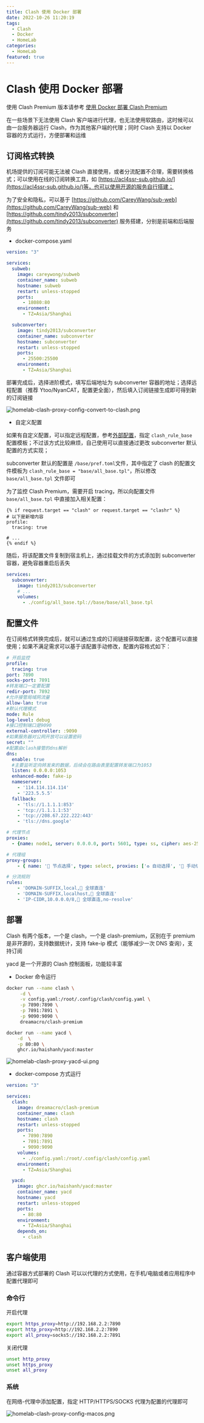 ```yaml
---
title: Clash 使用 Docker 部署
date: 2022-10-26 11:20:19
tags:
  - Clash
  - Docker
  - HomeLab
categories:
  - HomeLab
featured: true
---
```


# Clash 使用 Docker 部署

使用 Clash Premium 版本请参考 [使用 Docker 部署 Clash Premium](https://blog.hellowood.dev/posts/%E4%BD%BF%E7%94%A8docker%E9%83%A8%E7%BD%B2clash-premium/)

在一些场景下无法使用 Clash 客户端进行代理，也无法使用软路由，这时候可以由一台服务器运行 Clash，作为其他客户端的代理；同时 Clash 支持以 Docker 容器的方式运行，方便部署和运维

## 订阅格式转换

机场提供的订阅可能无法被 Clash 直接使用，或者分流配置不合理，需要转换格式；可以使用在线的订阅转换工具，如 [https://acl4ssr-sub.github.io/](https://acl4ssr-sub.github.io/)等，也可以使用开源的服务自行搭建；

为了安全和隐私，可以基于 [https://github.com/CareyWang/sub-web](https://github.com/CareyWang/sub-web) 和 [https://github.com/tindy2013/subconverter](https://github.com/tindy2013/subconverter) 服务搭建，分别是前端和后端服务

- docker-compose.yaml 

```yaml
version: "3"

services:
  subweb:
    image: careywong/subweb
    container_name: subweb
    hostname: subweb
    restart: unless-stopped
    ports:
      - 18080:80
    environment:
      - TZ=Asia/Shanghai 

  subconverter:
    image: tindy2013/subconverter
    container_name: subconverter
    hostname: subconverter
    restart: unless-stopped
    ports:
      - 25500:25500
    environment:
      - TZ=Asia/Shanghai
```

部署完成后，选择进阶模式，填写后端地址为 subconverter 容器的地址；选择远程配置（推荐 Ytoo/NyanCAT，配置更全面），然后填入订阅链接生成即可得到新的订阅链接

![homelab-clash-proxy-config-convert-to-clash.png](https://img.hellowood.dev/picture/homelab-clash-proxy-config-convert-to-clash.png)

- 自定义配置

如果有自定义配置，可以指定远程配置，参考[外部配置](https://github.com/tindy2013/subconverter/blob/master/README-cn.md#%E5%A4%96%E9%83%A8%E9%85%8D%E7%BD%AE)，指定 `clash_rule_base` 配置模板；不过该方式比较麻烦，自己使用可以直接通过更改 subconverter 默认配置的方式实现；

subconverter 默认的配置是 `/base/pref.toml`文件，其中指定了 clash 的配置文件模板为 `clash_rule_base = "base/all_base.tpl"`，所以修改 `base/all_base.tpl` 文件即可

为了监控 Clash Premium，需要开启 tracing，所以向配置文件 `base/all_base.tpl` 中直接加入相关配置：

```
{% if request.target == "clash" or request.target == "clashr" %}
# 以下是新增内容
profile:
  tracing: true
  
# ...
{% endif %}
```

随后，将该配置文件复制到宿主机上，通过挂载文件的方式添加到 subconverter 容器，避免容器重启后丢失

```yaml
services:
  subconverter:
    image: tindy2013/subconverter
    # ...
    volumes:
      - ./config/all_base.tpl://base/base/all_base.tpl

```

## 配置文件

在订阅格式转换完成后，就可以通过生成的订阅链接获取配置，这个配置可以直接使用；如果不满足需求可以基于该配置手动修改，配置内容格式如下：

```yaml
# 开启监控
profile:
  tracing: true
port: 7890
socks-port: 7891
#转发端口一定要配置
redir-port: 7892
#允许接管局域网流量
allow-lan: true
#默认代理模式
mode: Rule
log-level: debug
#接口控制端口是9090
external-controller: :9090
#如果服务器对公网开放可以设置密码
secret: ""
#配置由clash接管的dns解析
dns:
  enable: true
  #主要监听定向转发来的数据，后续会在路由表里配置转发端口为1053
  listen: 0.0.0.0:1053
  enhanced-mode: fake-ip
  nameserver:
    - '114.114.114.114'
    - '223.5.5.5'
  fallback:
    - 'tls://1.1.1.1:853'
    - 'tcp://1.1.1.1:53'
    - 'tcp://208.67.222.222:443'
    - 'tls://dns.google'

# 代理节点
proxies:
  - {name: node1, server: 0.0.0.0, port: 5601, type: ss, cipher: aes-256-gcm, password: 1234, udp: true}

# 代理组
proxy-groups:
    - { name: '🚀 节点选择', type: select, proxies: ['♻️ 自动选择', '🚀 手动切换', DIRECT] }

# 分流规则 
rules:
    - 'DOMAIN-SUFFIX,local,🎯 全球直连'
    - 'DOMAIN-SUFFIX,localhost,🎯 全球直连'
    - 'IP-CIDR,10.0.0.0/8,🎯 全球直连,no-resolve'
```

## 部署

Clash 有两个版本，一个是 clash，一个是 clash-premium，区别在于 premium 是非开源的，支持数据统计，支持 fake-ip 模式（能够减少一次 DNS 查询），支持订阅

yacd 是一个开源的 Clash 控制面板，功能较丰富

- Docker 命令运行 

```bash
docker run --name clash \
	 -d \
	 -v config.yaml:/root/.config/clash/config.yaml \
	 -p 7890:7890 \
	 -p 7891:7891 \
	 -p 9090:9090 \
	 dreamacro/clash-premium

docker run --name yacd \
	-d  \
	-p 80:80 \
	ghcr.io/haishanh/yacd:master
```

![homelab-clash-proxy-yacd-ui.png](https://img.hellowood.dev/picture/homelab-clash-proxy-yacd-ui.png)

- docker-compose 方式运行

```yaml
version: "3"

services:
  clash:
    image: dreamacro/clash-premium
    container_name: clash
    hostname: clash
    restart: unless-stopped
    ports:
      - 7890:7890
      - 7891:7891
      - 9090:9090
    volumes:
      - ./config.yaml:/root/.config/clash/config.yaml
    environment:
      - TZ=Asia/Shanghai

  yacd:
    image: ghcr.io/haishanh/yacd:master
    container_name: yacd
    hostname: yacd
    restart: unless-stopped
    ports:
      - 80:80
    environment:
      - TZ=Asia/Shanghai
    depends_on:
      - clash      
```

## 客户端使用

通过容器方式部署的 Clash 可以以代理的方式使用，在手机/电脑或者应用程序中配置代理即可

### 命令行

开启代理 

```bash
export https_proxy=http://192.168.2.2:7890 
export http_proxy=http://192.168.2.2:7890 
export all_proxy=socks5://192.168.2.2:7891
```

关闭代理 

```bash
unset http_proxy
unset https_proxy
unset all_proxy
```

###  系统

在网络-代理中添加配置，指定 HTTP/HTTPS/SOCKS 代理为配置的代理即可

![homelab-clash-proxy-config-macos.png](https://img.hellowood.dev/picture/homelab-clash-proxy-config-macos.png)